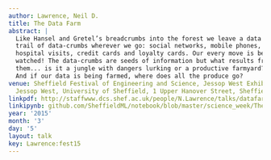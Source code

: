 ```yaml
---
author: Lawrence, Neil D.
title: The Data Farm
abstract: |
  Like Hansel and Gretel’s breadcrumbs into the forest we leave a data
  trail of data-crumbs wherever we go: social networks, mobile phones,
  hospital visits, credit cards and loyalty cards. Our every move is being
  watched! The data-crumbs are seeds of information but what results from
  them... is it a jungle with dangers lurking or a productive farmyard?
  And if our data is being farmed, where does all the produce go?
venue: Sheffield Festival of Engineering and Science, Jessop West Exhibition Space,
  Jessop West, University of Sheffield, 1 Upper Hanover Street, Sheffield S3 7RA
linkpdf: http://staffwww.dcs.shef.ac.uk/people/N.Lawrence/talks/datafarm_science15.pdf
linkipynb: github.com/SheffieldML/notebook/blob/master/science_week/The%20Data%20Farm.ipynb
year: '2015'
month: '3'
day: '5'
layout: talk
key: Lawrence:fest15
---
```

